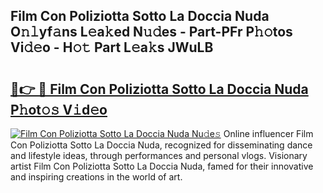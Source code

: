 ## Film Con Poliziotta Sotto La Doccia Nuda O𝚗𝚕yf𝚊ns L𝚎a𝚔ed N𝚞𝚍es - Part-PFr P𝚑𝚘tos Vi𝚍𝚎o - H𝚘𝚝 Part L𝚎a𝚔s JWuLB

# <h2><a href="http://kf3125.oniu.top/?m=Film+Con+Poliziotta+Sotto+La+Doccia+Nuda">🔗👉 🔴 Film Con Poliziotta Sotto La Doccia Nuda P𝚑ot𝚘𝚜 V𝚒d𝚎o</a></h2>

[![Film Con Poliziotta Sotto La Doccia Nuda Nu𝚍e𝚜](https://i.imgur.com/0qMVB7G.gif)](http://kf3125.oniu.top/?m=Film+Con+Poliziotta+Sotto+La+Doccia+Nuda)
Online influencer Film Con Poliziotta Sotto La Doccia Nuda, recognized for disseminating dance and lifestyle ideas, through performances and personal vlogs. Visionary artist Film Con Poliziotta Sotto La Doccia Nuda, famed for their innovative and inspiring creations in the world of art.  
